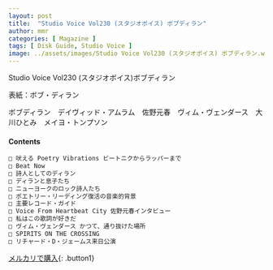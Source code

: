 ```yaml
---
layout: post
title:  "Studio Voice Vol230 (スタジオボイス) ボブディラン"
author: mmr
categories: [ Magazine ]
tags: [ Disk Guide, Studio Voice ]
image: ../assets/images/Studio Voice Vol230 (スタジオボイス) ボブディラン.webp
---
```


Studio Voice Vol230 (スタジオボイス)ボブディラン

表紙：ボブ・ディラン

ボブディラン　デイヴィッド・アムラム　佐野元春　ヴィム・ヴェンダース　大川ひとみ　メイヨ・トンプソン

#### Contents
```md
□ 吠える Poetry Vibrations ビートニクからラッパーまで
□ Beat Now
□ 詩人としてのディラン
□ ディランと息子たち
□ ニューヨークのロック詩人たち
□ ポエトリー・リーディング復活の音楽的背景
□ 主要レコード・ガイド
□ Voice From Heartbeat City 佐野元春インタビュー
□ 私はこの歌詞が好きだ
□ ヴィム・ヴェンダース かつて、通り抜けた場所
□ SPIRITS ON THE CROSSING
□ リチャード・D・ジェームス来日公演
```

[メルカリで購入](https://jp.mercari.com/item/m83378534069?afid=6142608987){: .button1}
